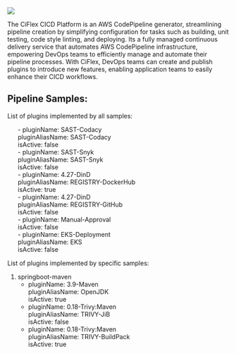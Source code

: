 <img src="http://mrwconsulting.s3-website-us-east-1.amazonaws.com/.images/ciflex-platform.png"/>

The CiFlex CICD Platform is an AWS CodePipeline generator, streamlining pipeline creation by simplifying configuration for tasks such as building, unit testing, code style linting, and deploying. Its a fully managed continuous delivery service that automates AWS CodePipeline infrastructure, empowering DevOps teams to efficiently manage and automate their pipeline processes. With CiFlex, DevOps teams can create and publish plugins to introduce new features, enabling application teams to easily enhance their CICD workflows.

## **Pipeline Samples:**

List of plugins implemented by all samples: <br>
<ol>- pluginName: SAST-Codacy <br>
    pluginAliasName: SAST-Codacy <br>
    isActive: false <br>
    - pluginName: SAST-Snyk <br>
    pluginAliasName: SAST-Snyk <br>
    isActive: false <br>
    - pluginName: 4.27-DinD <br>
    pluginAliasName: REGISTRY-DockerHub <br>
    isActive: true <br>
    - pluginName: 4.27-DinD <br>
    pluginAliasName: REGISTRY-GitHub <br>
    isActive: false <br>
    - pluginName: Manual-Approval <br>
    isActive: false <br>
    - pluginName: EKS-Deployment <br>
    pluginAliasName: EKS <br>
    isActive: false <br></ol>

List of plugins implemented by specific samples: <br>
1. springboot-maven <br>
    - pluginName: 3.9-Maven <br>
    pluginAliasName: OpenJDK <br>
    isActive: true <br>
    - pluginName: 0.18-Trivy:Maven <br>
    pluginAliasName: TRIVY-JiB <br>
    isActive: false <br>
    - pluginName: 0.18-Trivy:Maven <br>
    pluginAliasName: TRIVY-BuildPack <br>
    isActive: true <br>

